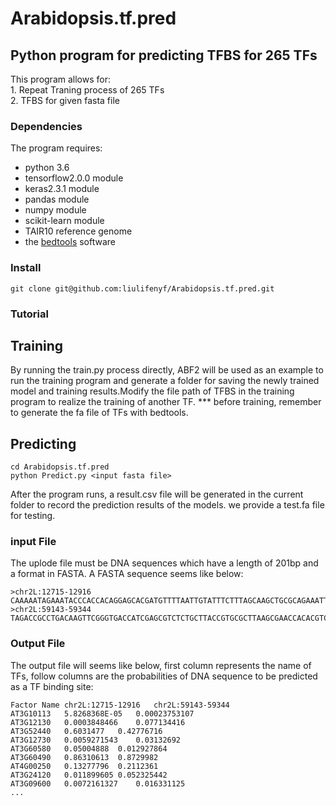 # Arabidopsis.tf.pred
## Python program for predicting TFBS for 265 TFs
This program allows for:  
    1. Repeat Traning process of 265 TFs  
    2. TFBS for given fasta file  
### Dependencies
The program requires:
  * python 3.6
  * tensorflow2.0.0 module
  * keras2.3.1 module
  * pandas module
  * numpy module
  * scikit-learn module
  * TAIR10 reference genome
  * the [bedtools](https://bedtools.readthedocs.io/en/latest/) software
### Install
```
git clone git@github.com:liulifenyf/Arabidopsis.tf.pred.git

```

### Tutorial
## Training
By running the train.py process directly, ABF2 will be used as an example to run the training program and generate a folder for saving the newly trained model and training results.Modify the file path of TFBS in the training program to realize the training of another TF.
*** before training, remember to generate the fa file of TFs with bedtools.
## Predicting
```
cd Arabidopsis.tf.pred
python Predict.py <input fasta file>
```
After the program runs, a result.csv file will be generated in the current folder to record the prediction results of the models.
we provide a test.fa file for testing.
### input File
The uplode file must be DNA sequences which have a length of 201bp and a format in FASTA.
A FASTA sequence seems like below:
```
>chr2L:12715-12916
CAAAAATAGAAATACCCACCACAGGAGCACGATGTTTTAATTGTATTTCTTTAGCAAGCTGCGCAGAAATTCGGCGGGGCATGTGTGGTGGTGCATTGCCACTTGCCGACGGGACGGCAGTTGCCGCGGTCTGCGCTGGTGGCAAATGCAGAAGGAAAACCGAGACTGTACTGGCATTTGTTGCTGACCACAAAGTTGGCG
>chr2L:59143-59344
TAGACCGCCTGACAAGTTCGGGTGACCATCGAGCGTCTCTGCTTACCGTGCGCTTAAGCGAACCACACGTCCTAATCGAAACAACTATACAGCGCGACTGTGCGGACGAGTGTCTTGAGACTCTGGGCAAGCGCAGCCAGCCAACCAAGTTTCGAAGTCTGGCTTTTGGGCCAAGCTTGGTCTGCGCCACGCTTGGCCCCG

```
### Output File
The output file will seems like below, first column represents the name of TFs, follow columns are the probabilities of DNA sequence to be predicted as a TF binding site:
```
Factor Name	chr2L:12715-12916	chr2L:59143-59344
AT3G10113	5.8268368E-05	0.00023753107
AT3G12130	0.0003848466	0.077134416
AT3G52440	0.6031477	0.42776716
AT3G12730	0.0059271543	0.03132692
AT3G60580	0.05004888	0.012927864
AT3G60490	0.86310613	0.8729982
AT4G00250	0.13277796	0.2112361
AT3G24120	0.011899605	0.052325442
AT3G09600	0.0072161327	0.016331125
...

```
